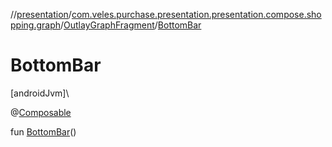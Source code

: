 //[presentation](../../../index.md)/[com.veles.purchase.presentation.presentation.compose.shopping.graph](../index.md)/[OutlayGraphFragment](index.md)/[BottomBar](-bottom-bar.md)

# BottomBar

[androidJvm]\

@[Composable](https://developer.android.com/reference/kotlin/androidx/compose/runtime/Composable.html)

fun [BottomBar](-bottom-bar.md)()
